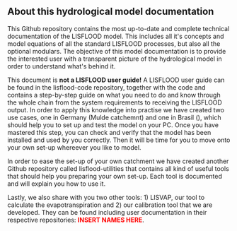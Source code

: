 ## About this hydrological model documentation

This Github repository contains the most up-to-date and complete technical documentation of the LISFLOOD model. This includes all it's concepts and model equations of all the standard LISFLOOD processes, but also all the optional modulars. The objective of this model documentation is to provide the interested user with a transparent picture of the hydrological model in order to understand what's behind it.

This document is **not a LISFLOOD user guide!** A LISFLOOD user guide can be found in the lisflood-code repository, together with the code and contains a step-by-step guide on what you need to do and know through the whole chain from the system requirements to receiving the LISFLOOD output. In order to apply this knowledge into practise we have created two use cases, one in Germany (Mulde catchemnt) and one in Brasil (), which should help you to set up and test the model on your PC. Once you have mastered this step, you can check and verify that the model has been installed and used by you correctly. Then it will be time for you to move onto your own set-up whereever you like to model.

In order to ease the set-up of your own catchment we have created another Github repository called lisflood-utilities that contains all kind of useful tools that should help you preparing your own set-up. Each tool is documented and will explain you how to use it.

Lastly, we also share with you two other tools: 1) LISVAP, our tool to calculate the evapotranspiration and 2) our calibration tool that we are developed. They can be found including user documentation in their respective repositories: 
<span style="color:red"> **INSERT NAMES HERE**</span>.
